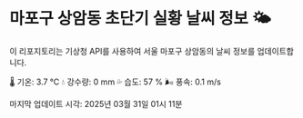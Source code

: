 
# 마포구 상암동 초단기 실황 날씨 정보 🌤️

이 리포지토리는 기상청 API를 사용하여 서울 마포구 상암동의 날씨 정보를 업데이트합니다. 

🌡️ 기온: 3.7 ℃
💧 강수량: 0 mm
💦 습도: 57 %
🌬️ 풍속: 0.1 m/s

마지막 업데이트 시각: 2025년 03월 31일 01시 11분    
